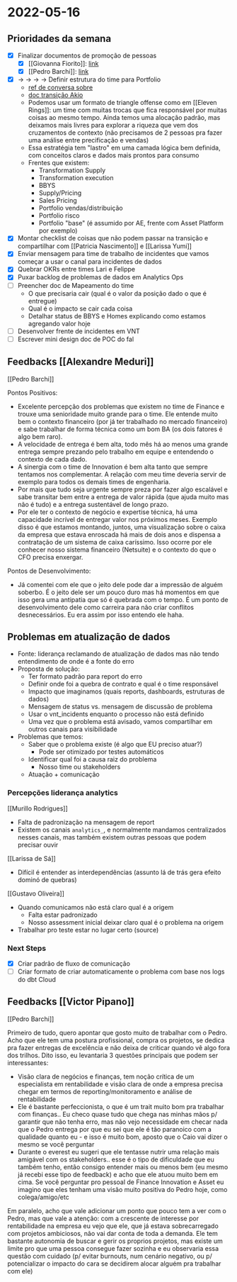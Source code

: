 # 2022-05-16
## Prioridades da semana
- [x] Finalizar documentos de promoção de pessoas
	- [x] [[Giovanna Fiorito]]: [link](https://docs.google.com/document/d/1ZCMgVjGRIstegef3LW-PhXfdDd0leUxx4IDgHcLpirw/edit)
	- [x] [[Pedro Barchi]]: [link](https://docs.google.com/document/u/0/d/1avwPfF8RfGHQ_6caP_Fdnll40AKlbzXbQh-vxsg05Og/edit?fromCopy=true)
- [x] -> -> -> -> Definir estrutura do time para Portfolio
	- [ref de conversa sobre](https://loftimoveis.slack.com/archives/DQT8J4ECC/p1651086490398799)
	- [doc transição Akio](https://docs.google.com/document/d/1mpiXlQgCmx4BX1ubfbg1yyKZ8FhIA1zY92tyn2u9drU/edit)
	- Podemos usar um formato de triangle offense como em [[Eleven Rings]]: um time com muitas trocas que fica responsável por muitas coisas ao mesmo tempo. Ainda temos uma alocação padrão, mas deixamos mais livres para explorar a riqueza que vem dos cruzamentos de contexto (não precisamos de 2 pessoas pra fazer uma análise entre precificação e vendas)
	- Essa estratégia tem "lastro" em uma camada lógica bem definida, com conceitos claros e dados mais prontos para consumo
	- Frentes que existem:
		- Transformation Supply
		- Transformation execution
		- BBYS
		- Supply/Pricing
		- Sales Pricing
		- Portfolio vendas/distribuição
		- Portfolio risco
		- Portfolio "base" (é assumido por AE, frente com Asset Platform por exemplo)
- [x] Montar checklist de coisas que não podem passar na transição e compartilhar com [[Patricia Nascimento]] e [[Larissa Yumi]]
- [x] Enviar mensagem para time de trabalho de incidentes que vamos começar a usar o canal para incidentes de dados
- [x] Quebrar OKRs entre times Lari e Felippe
- [x] Puxar backlog de problemas de dados em Analytics Ops
- [ ] Preencher doc de Mapeamento do time
	- O que precisaria cair (qual é o valor da posição dado o que é entregue)
	- Qual é o impacto se cair cada coisa
	- Detalhar status de BBYS e Homes explicando como estamos agregando valor hoje
- [ ] Desenvolver frente de incidentes em VNT
- [ ] Escrever mini design doc de POC do fal

## Feedbacks [[Alexandre Meduri]]
[[Pedro Barchi]]

Pontos Positivos:
-   Excelente percepção dos problemas que existem no time de Finance e trouxe uma senioridade muito grande para o time. Ele entende muito bem o contexto financeiro (por já ter trabalhado no mercado financeiro) e sabe trabalhar de forma técnica como um bom BA (os dois fatores é algo bem raro).
-   A velocidade de entrega é bem alta, todo mês há ao menos uma grande entrega sempre prezando pelo trabalho em equipe e entendendo o contexto de cada dado.
-   A sinergia com o time de Innovation é bem alta tanto que sempre tentamos nos complementar. A relação com meu time deveria servir de exemplo para todos os demais times de engenharia.
-   Por mais que tudo seja urgente sempre preza por fazer algo escalável e sabe transitar bem entre a entrega de valor rápida (que ajuda muito mas não é tudo) e a entrega sustentável de longo prazo.
-   Por ele ter o contexto de negócio e expertise técnica, há uma capacidade incrível de entregar valor nos próximos meses. Exemplo disso é que estamos montando, juntos, uma visualização sobre o caixa da empresa que estava enroscada há mais de dois anos e dispensa a contratação de um sistema de caixa caríssimo. Isso ocorre por ele conhecer nosso sistema financeiro (Netsuite) e o contexto do que o CFO precisa enxergar.

Pontos de Desenvolvimento:
-   Já comentei com ele que o jeito dele pode dar a impressão de alguém soberbo. É o jeito dele ser um pouco duro mas há momentos em que isso gera uma antipatia que só é quebrada com o tempo. É um ponto de desenvolvimento dele como carreira para não criar conflitos desnecessários. Eu era assim por isso entendo ele haha.

## Problemas em atualização de dados
- Fonte: liderança reclamando de atualização de dados mas não tendo entendimento de onde é a fonte do erro
- Proposta de solução: 
	- Ter formato padrão para report do erro
	- Definir onde foi a quebra de contrato e qual é o time responsável
	- Impacto que imaginamos (quais reports, dashboards, estruturas de dados)
	- Mensagem de status vs. mensagem de discussão de problema
	- Usar o vnt_incidents enquanto o processo não está definido
	- Uma vez que o problema está avisado, vamos compartilhar em outros canais para visibilidade
- Problemas que temos:
	- Saber que o problema existe (é algo que EU preciso atuar?)
		- Pode ser otimizado por testes automáticos
	- Identificar qual foi a causa raiz do problema
		- Nosso time ou stakeholders
	- Atuação + comunicação

### Percepções liderança analytics
[[Murillo Rodrigues]]
- Falta de padronização na mensagem de report
- Existem os canais `analytics_`, e normalmente mandamos centralizados nesses canais, mas também existem outras pessoas que podem precisar ouvir

[[Larissa de Sá]]
- Difícil é entender as interdependências (assunto lá de trás gera efeito dominó de quebras)

[[Gustavo Oliveira]]
- Quando comunicamos não está claro qual é a origem
	- Falta estar padronizado
	- Nosso assessment inicial deixar claro qual é o problema na origem
- Trabalhar pro teste estar no lugar certo (source)

### Next Steps
- [x] Criar padrão de fluxo de comunicação
- [ ] Criar formato de criar automaticamente o problema com base nos logs do dbt Cloud

## Feedbacks [[Victor Pipano]]
[[Pedro Barchi]]

Primeiro de tudo, quero apontar que gosto muito de trabalhar com o Pedro. Acho que ele tem uma postura profissional, compra os projetos, se dedica pra fazer entregas de excelência e não deixa de criticar quando vê algo fora dos trilhos. Dito isso, eu levantaria 3 questões principais que podem ser interessantes:  

-   Visão clara de negócios e finanças, tem noção crítica de um especialista em rentabilidade e visão clara de onde a empresa precisa chegar em termos de reporting/monitoramento e análise de rentabilidade
-   Ele é bastante perfeccionista, o que é um trait muito bom pra trabalhar com finanças.. Eu checo quase tudo que chega nas minhas mãos p/ garantir que não tenha erro, mas não vejo necessidade em checar nada que o Pedro entrega por que eu sei que ele é tão paranoico com a qualidade quanto eu - e isso é muito bom, aposto que o Caio vai dizer o mesmo se você perguntar
-   Durante o everest eu sugeri que ele tentasse nutrir uma relação mais amigável com os stakeholders.. esse é o tipo de dificuldade que eu também tenho, então consigo entender mais ou menos bem (eu mesmo já recebi esse tipo de feedback) e acho que ele atuou muito bem em cima. Se você perguntar pro pessoal de Finance Innovation e Asset eu imagino que eles tenham uma visão muito positiva do Pedro hoje, como colega/amigo/etc

Em paralelo, acho que vale adicionar um ponto que pouco tem a ver com o Pedro, mas que vale a atenção: com a crescente de interesse por rentabilidade na empresa eu vejo que ele, que já estava sobrecarregado com projetos ambiciosos, não vai dar conta de toda a demanda. Ele tem bastante autonomia de buscar e gerir os proprios projetos, mas existe um limite pro que uma pessoa consegue fazer sozinha e eu observaria essa questão com cuidado (p/ evitar burnouts, num cenário negativo, ou p/ potencializar o impacto do cara se decidirem alocar alguém pra trabalhar com ele)